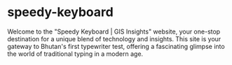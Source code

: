 # speedy-keyboard
Welcome to the "Speedy Keyboard | GIS Insights" website, your one-stop destination for a unique blend of technology and insights. This site is your gateway to Bhutan's first typewriter test, offering a fascinating glimpse into the world of traditional typing in a modern age.
